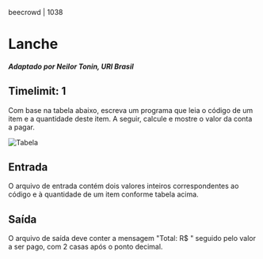 beecrowd | 1038
 # Lanche



##### Adaptado por Neilor Tonin, URI  Brasil


## Timelimit: 1

Com base na tabela abaixo, escreva um programa que leia o código de um item e a quantidade deste item. A seguir, calcule e mostre o valor da conta a pagar.

![Tabela](https://resources.beecrowd.com.br/gallery/images/problems/UOJ_1038_pt.png)

## Entrada

O arquivo de entrada contém dois valores inteiros correspondentes ao código e à quantidade de um item conforme tabela acima.

## Saída

O arquivo de saída deve conter a mensagem "Total: R$ " seguido pelo valor a ser pago, com 2 casas após o ponto decimal.

